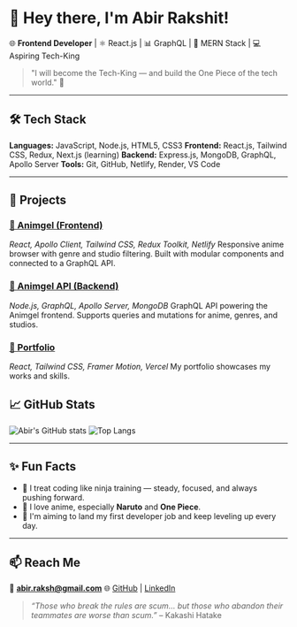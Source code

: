 # 👋 Hey there, I'm Abir Rakshit!

🌐 **Frontend Developer** | ⚛️ React.js | 📊 GraphQL | 🎯 MERN Stack | 💻 Aspiring Tech-King

> "I will become the Tech-King — and build the One Piece of the tech world." 👑

---

## 🛠 Tech Stack

**Languages:** JavaScript, Node.js, HTML5, CSS3
**Frontend:** React.js, Tailwind CSS, Redux, Next.js (learning)
**Backend:** Express.js, MongoDB, GraphQL, Apollo Server
**Tools:** Git, GitHub, Netlify, Render, VS Code

---

## 🚀 Projects

### [🌸 Animgel (Frontend)](https://animgel.netlify.app/)

*React, Apollo Client, Tailwind CSS, Redux Toolkit, Netlify*
Responsive anime browser with genre and studio filtering. Built with modular components and connected to a GraphQL API.

### [🧠 Animgel API (Backend)](https://github.com/araksh10/Animgel-api-v2)

*Node.js, GraphQL, Apollo Server, MongoDB*
GraphQL API powering the Animgel frontend. Supports queries and mutations for anime, genres, and studios.

### [🌸 Portfolio ](https://abirfolio.vercel.app/)

*React, Tailwind CSS, Framer Motion, Vercel*
My portfolio showcases my works and skills.

## 📈 GitHub Stats

![Abir's GitHub stats](https://github-readme-stats.vercel.app/api?username=araksh10\&show_icons=true\&theme=radical)
![Top Langs](https://github-readme-stats.vercel.app/api/top-langs/?username=araksh10\&layout=compact\&theme=radical)

---

## ✨ Fun Facts

* 🥷 I treat coding like ninja training — steady, focused, and always pushing forward.
* 💬 I love anime, especially **Naruto** and **One Piece**.
* 🎯 I'm aiming to land my first developer job and keep leveling up every day.

---

## 📫 Reach Me

📧 **[abir.raksh@gmail.com](mailto:abir.raksh@gmail.com)**
🌐 [GitHub](https://github.com/araksh10) | [LinkedIn](https://linkedin.com/in/abir-rakshit)

> *“Those who break the rules are scum… but those who abandon their teammates are worse than scum.”* – Kakashi Hatake

